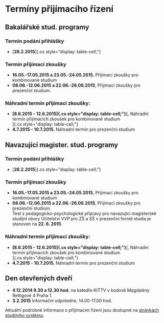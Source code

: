 # Termíny přijímacího řízení

## Bakalářské stud. programy

### Termín podání přihlášky

-   [**28.2.2015**]{.cs style="display: table-cell;"}

### Termín přijímací zkoušky

-   **16.05.-17.05.2015 a 23.05.-24.05.2015**, Přijímací zkoušky pro
    kombinované studium
-   **08.06.-12.06.2015 a 22.06.-26.06.2015**, Přijímací zkoušky pro
    prezenční studium.

### Náhradní termín přijímací zkoušky:

-   **[8.6.2015 - 12.6.2015]{.cs style="display: table-cell;"}**[,
    Náhradní termín přijímacích zkoušek pro kombinované studium\
    ]{.cs style="display: table-cell;"}
-   **4.7.2015 - 10.7.2015**, Náhradní termín pro prezenční studium

## Navazující magister. stud. programy

### Termín podání přihlášky

-   [**28.2.2015**]{.cs style="display: table-cell;"}

### Termín přijímací zkoušky

-   **16.05.-17.05.2015 a 23.05.-24.05.2015**, Přijímací zkoušky pro
    kombinované studium
-   **08.06.-12.06.2015 a 22.06.-26.06.2015**, Přijímací zkoušky pro
    prezenční studium.\
    Test z pedagogicko-psychologické přípravy pro navazující magisterské
    studijní obory Učitelství VVP pro ZŠ a SŠ v prezenční formě studia
    je stanoven na **22. 6. 2015**.

### Náhradní termín přijímací zkoušky:

-   **[8.6.2015 - 12.6.2015]{.cs style="display: table-cell;"}**[,
    Náhradní termín přijímacích zkoušek pro kombinované studium\
    ]{.cs style="display: table-cell;"}
-   **4.7.2015 - 10.7.2015**, Náhradní termín pro prezenční studium

## Den otevřených dveří

-   **4.12.2014 9.30 a 12.30 hod.** na katedře KITTV v budově Magdalény
    Rettigové 4 Praha 1.
-   **3.2.2015** Informační odpoledne, 14.00-17.00 hod.

Aktuální podrobné informace o přijímacím řízení jsou dostupné na
[stránkách studijního
systému](https://is.cuni.cz/studium/podprij/index.php?do=info&fakulta=11410).
